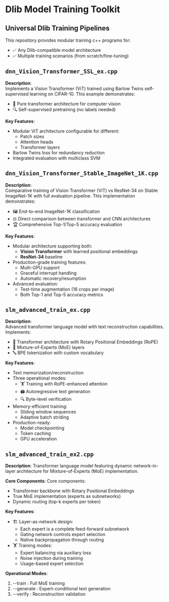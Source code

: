 # Dlib Model Training Toolkit

## Universal Dlib Training Pipelines

This repository provides modular training c++ programs for:
- ✅ Any Dlib-compatible model architecture
- ✅ Multiple training scenarios (from scratch/fine-tuning)

## `dnn_Vision_Transformer_SSL_ex.cpp`

**Description**:  
Implements a Vision Transformer (ViT) trained using Barlow Twins self-supervised learning on CIFAR-10. This example demonstrates:

- 🧠 Pure transformer architecture for computer vision
- 🔍 Self-supervised pretraining (no labels needed)

**Key Features**:
- Modular ViT architecture configurable for different:
  - Patch sizes
  - Attention heads
  - Transformer layers
- Barlow Twins loss for redundancy reduction
- Integrated evaluation with multiclass SVM

## `dnn_Vision_Transformer_Stable_ImageNet_1K.cpp`

**Description**:  
Comparative training of Vision Transformer (ViT) vs ResNet-34 on Stable ImageNet-1K with full evaluation pipeline. This implementation demonstrates:

- 🖼️ End-to-end ImageNet-1K classification
- ⚖️ Direct comparison between transformer and CNN architectures
- 🏆 Comprehensive Top-1/Top-5 accuracy evaluation

**Key Features**:
- Modular architecture supporting both:
  - **Vision Transformer** with learned positional embeddings
  - **ResNet-34** baseline
- Production-grade training features:
  - Multi-GPU support
  - Graceful interrupt handling
  - Automatic recovery/resumption
- Advanced evaluation:
  - Test-time augmentation (16 crops per image)
  - Both Top-1 and Top-5 accuracy metrics
 
## `slm_advanced_train_ex.cpp`

**Description**:  
Advanced transformer language model with text reconstruction capabilities. Implements:

- 🧠 Transformer architecture with Rotary Positional Embeddings (RoPE)
- 🧩 Mixture-of-Experts (MoE) layers
- 🔤 BPE tokenization with custom vocabulary

**Key Features**:
- Text memorization/reconstruction
- Three operational modes:
  - 🏋️ Training with RoPE-enhanced attention
  - 🖨️ Autoregressive text generation
  - 🔍 Byte-level verification
- Memory-efficient training:
  - Sliding window sequences
  - Adaptive batch striding
- Production-ready:
  - Model checkpointing
  - Token caching
  - GPU acceleration
 
## `slm_advanced_train_ex2.cpp`

**Description**:
Transformer language model featuring dynamic network-in-layer architecture for Mixture-of-Experts (MoE) implementation.

**Core Components**:
Core components:
- Transformer backbone with Rotary Positional Embeddings
- True MoE implementation (experts as subnetworks)
- Dynamic routing (top-k experts per token)

**Key Features**:
- 🏗️ Layer-as-network design:
  - Each expert is a complete feed-forward subnetwork
  - Gating network controls expert selection
  - Native backpropagation through routing
- 🏋️ Training modes:
  * Expert balancing via auxiliary loss
  * Noise injection during training
  * Usage-based expert selection

**Operational Modes**:
1. --train : Full MoE training
2. --generate : Expert-conditional text generation
3. --verify : Reconstruction validation
